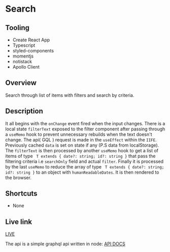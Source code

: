# Search

## Tooling
- Create React App
- Typescript
- styled-components
- momentjs
- notistack
- Apollo Client

## Overview

Search through list of items with filters and search by criteria.

## Description

It all begins with the `onChange` event fired when the input changes. There is a local state `filterText` exposed to the filter component after passing through a `useMemo` hook to prevent unnecessary rebuilds when the text doesn't change. The api( GQL ) request is made in the `useEffect` within the `IIFE`. Previously cached `data` is set on state if any (P.S data from localStorage). The `filterText` is then processed by another `useMemo` hook to  get a list of items of type ```
T extends {
    date?: string;
    id?: string
}``` that pass the filtering criteria  i.e `searchOnly` field and  actual `filter`. Finally it is processed by the last `useMemo` to reduce the array of type ```
T extends {
    date?: string;
    id?: string
}``` to an object with `humanReadableDates`. It is then rendered to the browser.

## Shortcuts
- None

## Live link
[LIVE](https://buycoins-assessment.netlify.app)

The api is a simple graphql api written in node:
[API DOCS](https://helllicarrier.herokuapp.com/graphql)
